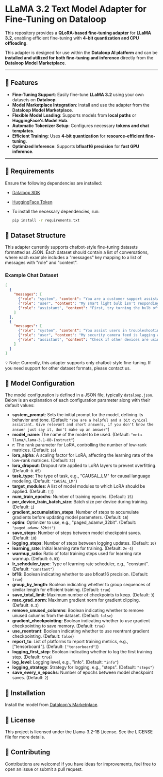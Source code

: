 # LLaMA 3.2 Text Model Adapter for Fine-Tuning on Dataloop  

This repository provides a **QLoRA-based fine-tuning adapter** for **LLaMA 3.2**, enabling efficient fine-tuning with **4-bit quantization and CPU offloading**.  

This adapter is designed for use within the **Dataloop AI platform** and can be **installed and utilized for both fine-tuning and inference** directly from the **Dataloop Model Marketplace**.  

---

## 🚀 Features  

- **Fine-Tuning Support**: Easily fine-tune **LLaMA 3.2** using your own datasets on **Dataloop**.  
- **Model Marketplace Integration**: Install and use the adapter from the **Dataloop Model Marketplace**.  
- **Flexible Model Loading**: Supports models from **local paths** or **HuggingFace's Model Hub**.  
- **Automatic Tokenizer Setup**: Configures necessary **tokens and chat templates**.  
- **Efficient Training**: Uses **4-bit quantization** for **resource-efficient fine-tuning**.  
- **Optimized Inference**: Supports **bfloat16 precision** for **fast GPU inference**.  

---

## 📌 Requirements  

Ensure the following dependencies are installed:  

- [Dataloop SDK](https://github.com/dataloop-ai/dtlpy)  
- [HuggingFace Token](https://github.com/huggingface/transformers)  
- To install the necessary dependencies, run:

    ```bash
    pip install -r requirements.txt
    ```

## 📂 Dataset Structure
This adapter currently supports chatbot-style fine-tuning datasets formatted as JSON. Each dataset should contain a list of conversations, where each example includes a "messages" key mapping to a list of messages with "role" and "content".

### Example Chat Dataset
```json
[
  {
    "messages": [
      {"role": "system", "content": "You are a customer support assistant specializing in smart home devices."},
      {"role": "user", "content": "My smart light bulb isn't responding. What should I do?"},
      {"role": "assistant", "content": "First, try turning the bulb off and on manually. If that doesn't work, reset the bulb by turning it on and off five times, then reconnect it to the app."}
    ]
  },
  {
    "messages": [
      {"role": "system", "content": "You assist users in troubleshooting smart home security cameras."},
      {"role": "user", "content": "My security camera feed is lagging a lot. Any fixes?"},
      {"role": "assistant", "content": "Check if other devices are using a lot of bandwidth. If possible, switch your camera to a 5GHz Wi-Fi network for a faster connection."}
    ]
  }
]
```
💡 Note: Currently, this adapter supports only chatbot-style fine-tuning. If you need support for other dataset formats, please contact us.

## 🔧 Model Configuration

The model configuration is defined in a JSON file, typically `dataloop.json`. Below is an explanation of each configuration parameter along with their default values:

- **system_prompt**: Sets the initial prompt for the model, defining its behavior and tone. (Default: `"You are a helpful and a bit cynical assistant. Give relevant and short answers, if you don't know the answer just say it, don't make up an answer"`)
- **model_name**: The name of the model to be used. (Default: `"meta-llama/Llama-3.1-8B-Instruct"`)
- **r**: The rank parameter for LoRA, controlling the number of low-rank matrices. (Default: `16`)
- **lora_alpha**: A scaling factor for LoRA, affecting the learning rate of the low-rank matrices. (Default: `32`)
- **lora_dropout**: Dropout rate applied to LoRA layers to prevent overfitting. (Default: `0.05`)
- **task_type**: The type of task, e.g., "CAUSAL_LM" for causal language modeling. (Default: `"CAUSAL_LM"`)
- **target_modules**: A list of model modules to which LoRA should be applied. (Default: `[]`)
- **num_train_epochs**: Number of training epochs. (Default: `15`)
- **per_device_train_batch_size**: Batch size per device during training. (Default: `1`)
- **gradient_accumulation_steps**: Number of steps to accumulate gradients before updating model parameters. (Default: `16`)
- **optim**: Optimizer to use, e.g., "paged_adamw_32bit". (Default: `"paged_adamw_32bit"`)
- **save_steps**: Number of steps between model checkpoint saves. (Default: `10`)
- **logging_steps**: Number of steps between logging updates. (Default: `10`)
- **learning_rate**: Initial learning rate for training. (Default: `2e-4`)
- **warmup_ratio**: Ratio of total training steps used for learning rate warmup. (Default: `0.03`)
- **lr_scheduler_type**: Type of learning rate scheduler, e.g., "constant". (Default: `"constant"`)
- **bf16**: Boolean indicating whether to use bfloat16 precision. (Default: `true`)
- **group_by_length**: Boolean indicating whether to group sequences of similar length for efficient training. (Default: `true`)
- **save_total_limit**: Maximum number of checkpoints to keep. (Default: `3`)
- **max_grad_norm**: Maximum gradient norm for gradient clipping. (Default: `0.3`)
- **remove_unused_columns**: Boolean indicating whether to remove unused columns from the dataset. (Default: `false`)
- **gradient_checkpointing**: Boolean indicating whether to use gradient checkpointing to save memory. (Default: `true`)
- **use_reentrant**: Boolean indicating whether to use reentrant gradient checkpointing. (Default: `false`)
- **report_to**: List of platforms to report training metrics, e.g., ["tensorboard"]. (Default: `["tensorboard"]`)
- **logging_first_step**: Boolean indicating whether to log the first training step. (Default: `true`)
- **log_level**: Logging level, e.g., "info". (Default: `"info"`)
- **logging_strategy**: Strategy for logging, e.g., "steps". (Default: `"steps"`)
- **save_every_n_epochs**: Number of epochs between model checkpoint saves. (Default: `2`)

## 🔧 Installation

Install the model from [Dataloop's Marketplace](https://dataloop.ai/platform/marketplace/).


## 📜 License
This project is licensed under the Llama-3.2-1B License. See the LICENSE file for more details.


## 🤝 Contributing
Contributions are welcome! If you have ideas for improvements, feel free to open an issue or submit a pull request.

